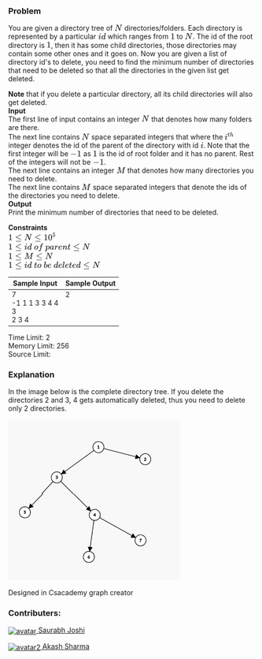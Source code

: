 ### Problem

<p>You are given a directory tree of <svg width="2.064ex" height="2.009ex" viewBox="0 -748.3 888.5 865.1" role="img" focusable="false" style="vertical-align: -0.271ex;" aria-hidden="true"><defs><path stroke-width="1" id="E37-MJMATHI-4E" d="M234 637Q231 637 226 637Q201 637 196 638T191 649Q191 676 202 682Q204 683 299 683Q376 683 387 683T401 677Q612 181 616 168L670 381Q723 592 723 606Q723 633 659 637Q635 637 635 648Q635 650 637 660Q641 676 643 679T653 683Q656 683 684 682T767 680Q817 680 843 681T873 682Q888 682 888 672Q888 650 880 642Q878 637 858 637Q787 633 769 597L620 7Q618 0 599 0Q585 0 582 2Q579 5 453 305L326 604L261 344Q196 88 196 79Q201 46 268 46H278Q284 41 284 38T282 19Q278 6 272 0H259Q228 2 151 2Q123 2 100 2T63 2T46 1Q31 1 31 10Q31 14 34 26T39 40Q41 46 62 46Q130 49 150 85Q154 91 221 362L289 634Q287 635 234 637Z"></path></defs><g stroke="currentColor" fill="currentColor" stroke-width="0" transform="matrix(1 0 0 -1 0 0)"><use xlink:href="#E37-MJMATHI-4E" x="0" y="0"></use></g></svg> directories/folders. Each directory is represented by a particular <svg width="2.018ex" height="2.143ex" viewBox="0 -805.7 869 922.5" role="img" focusable="false" style="vertical-align: -0.271ex;" aria-hidden="true"><defs><path stroke-width="1" id="E38-MJMATHI-69" d="M184 600Q184 624 203 642T247 661Q265 661 277 649T290 619Q290 596 270 577T226 557Q211 557 198 567T184 600ZM21 287Q21 295 30 318T54 369T98 420T158 442Q197 442 223 419T250 357Q250 340 236 301T196 196T154 83Q149 61 149 51Q149 26 166 26Q175 26 185 29T208 43T235 78T260 137Q263 149 265 151T282 153Q302 153 302 143Q302 135 293 112T268 61T223 11T161 -11Q129 -11 102 10T74 74Q74 91 79 106T122 220Q160 321 166 341T173 380Q173 404 156 404H154Q124 404 99 371T61 287Q60 286 59 284T58 281T56 279T53 278T49 278T41 278H27Q21 284 21 287Z"></path><path stroke-width="1" id="E38-MJMATHI-64" d="M366 683Q367 683 438 688T511 694Q523 694 523 686Q523 679 450 384T375 83T374 68Q374 26 402 26Q411 27 422 35Q443 55 463 131Q469 151 473 152Q475 153 483 153H487H491Q506 153 506 145Q506 140 503 129Q490 79 473 48T445 8T417 -8Q409 -10 393 -10Q359 -10 336 5T306 36L300 51Q299 52 296 50Q294 48 292 46Q233 -10 172 -10Q117 -10 75 30T33 157Q33 205 53 255T101 341Q148 398 195 420T280 442Q336 442 364 400Q369 394 369 396Q370 400 396 505T424 616Q424 629 417 632T378 637H357Q351 643 351 645T353 664Q358 683 366 683ZM352 326Q329 405 277 405Q242 405 210 374T160 293Q131 214 119 129Q119 126 119 118T118 106Q118 61 136 44T179 26Q233 26 290 98L298 109L352 326Z"></path></defs><g stroke="currentColor" fill="currentColor" stroke-width="0" transform="matrix(1 0 0 -1 0 0)"><use xlink:href="#E38-MJMATHI-69" x="0" y="0"></use><use xlink:href="#E38-MJMATHI-64" x="345" y="0"></use></g></svg> which ranges from <svg width="1.162ex" height="2.009ex" viewBox="0 -748.3 500.5 865.1" role="img" focusable="false" style="vertical-align: -0.271ex;" aria-hidden="true"><defs><path stroke-width="1" id="E39-MJMAIN-31" d="M213 578L200 573Q186 568 160 563T102 556H83V602H102Q149 604 189 617T245 641T273 663Q275 666 285 666Q294 666 302 660V361L303 61Q310 54 315 52T339 48T401 46H427V0H416Q395 3 257 3Q121 3 100 0H88V46H114Q136 46 152 46T177 47T193 50T201 52T207 57T213 61V578Z"></path></defs><g stroke="currentColor" fill="currentColor" stroke-width="0" transform="matrix(1 0 0 -1 0 0)"><use xlink:href="#E39-MJMAIN-31" x="0" y="0"></use></g></svg> to <svg width="2.064ex" height="2.009ex" viewBox="0 -748.3 888.5 865.1" role="img" focusable="false" style="vertical-align: -0.271ex;" aria-hidden="true"><defs><path stroke-width="1" id="E40-MJMATHI-4E" d="M234 637Q231 637 226 637Q201 637 196 638T191 649Q191 676 202 682Q204 683 299 683Q376 683 387 683T401 677Q612 181 616 168L670 381Q723 592 723 606Q723 633 659 637Q635 637 635 648Q635 650 637 660Q641 676 643 679T653 683Q656 683 684 682T767 680Q817 680 843 681T873 682Q888 682 888 672Q888 650 880 642Q878 637 858 637Q787 633 769 597L620 7Q618 0 599 0Q585 0 582 2Q579 5 453 305L326 604L261 344Q196 88 196 79Q201 46 268 46H278Q284 41 284 38T282 19Q278 6 272 0H259Q228 2 151 2Q123 2 100 2T63 2T46 1Q31 1 31 10Q31 14 34 26T39 40Q41 46 62 46Q130 49 150 85Q154 91 221 362L289 634Q287 635 234 637Z"></path></defs><g stroke="currentColor" fill="currentColor" stroke-width="0" transform="matrix(1 0 0 -1 0 0)"><use xlink:href="#E40-MJMATHI-4E" x="0" y="0"></use></g></svg>. The id of the root directory is <svg width="1.162ex" height="2.009ex" viewBox="0 -748.3 500.5 865.1" role="img" focusable="false" style="vertical-align: -0.271ex;" aria-hidden="true"><defs><path stroke-width="1" id="E41-MJMAIN-31" d="M213 578L200 573Q186 568 160 563T102 556H83V602H102Q149 604 189 617T245 641T273 663Q275 666 285 666Q294 666 302 660V361L303 61Q310 54 315 52T339 48T401 46H427V0H416Q395 3 257 3Q121 3 100 0H88V46H114Q136 46 152 46T177 47T193 50T201 52T207 57T213 61V578Z"></path></defs><g stroke="currentColor" fill="currentColor" stroke-width="0" transform="matrix(1 0 0 -1 0 0)"><use xlink:href="#E41-MJMAIN-31" x="0" y="0"></use></g></svg>, then it has some child directories, those directories may contain some other ones and it goes on. Now you are given a list of directory id's to delete, you need to find the minimum number of directories that need to be deleted so that all the directories in the given list get deleted.</p>
<p><strong>Note</strong> that if you delete a particular directory, all its child directories will also get deleted.<br>
<strong>Input</strong><br>
The first line of input contains an integer <svg width="2.064ex" height="2.009ex" viewBox="0 -748.3 888.5 865.1" role="img" focusable="false" style="vertical-align: -0.271ex;" aria-hidden="true"><defs><path stroke-width="1" id="E42-MJMATHI-4E" d="M234 637Q231 637 226 637Q201 637 196 638T191 649Q191 676 202 682Q204 683 299 683Q376 683 387 683T401 677Q612 181 616 168L670 381Q723 592 723 606Q723 633 659 637Q635 637 635 648Q635 650 637 660Q641 676 643 679T653 683Q656 683 684 682T767 680Q817 680 843 681T873 682Q888 682 888 672Q888 650 880 642Q878 637 858 637Q787 633 769 597L620 7Q618 0 599 0Q585 0 582 2Q579 5 453 305L326 604L261 344Q196 88 196 79Q201 46 268 46H278Q284 41 284 38T282 19Q278 6 272 0H259Q228 2 151 2Q123 2 100 2T63 2T46 1Q31 1 31 10Q31 14 34 26T39 40Q41 46 62 46Q130 49 150 85Q154 91 221 362L289 634Q287 635 234 637Z"></path></defs><g stroke="currentColor" fill="currentColor" stroke-width="0" transform="matrix(1 0 0 -1 0 0)"><use xlink:href="#E42-MJMATHI-4E" x="0" y="0"></use></g></svg> that denotes how many folders are there.<br>
The next line contains <svg width="2.064ex" height="2.009ex" viewBox="0 -748.3 888.5 865.1" role="img" focusable="false" style="vertical-align: -0.271ex;" aria-hidden="true"><defs><path stroke-width="1" id="E43-MJMATHI-4E" d="M234 637Q231 637 226 637Q201 637 196 638T191 649Q191 676 202 682Q204 683 299 683Q376 683 387 683T401 677Q612 181 616 168L670 381Q723 592 723 606Q723 633 659 637Q635 637 635 648Q635 650 637 660Q641 676 643 679T653 683Q656 683 684 682T767 680Q817 680 843 681T873 682Q888 682 888 672Q888 650 880 642Q878 637 858 637Q787 633 769 597L620 7Q618 0 599 0Q585 0 582 2Q579 5 453 305L326 604L261 344Q196 88 196 79Q201 46 268 46H278Q284 41 284 38T282 19Q278 6 272 0H259Q228 2 151 2Q123 2 100 2T63 2T46 1Q31 1 31 10Q31 14 34 26T39 40Q41 46 62 46Q130 49 150 85Q154 91 221 362L289 634Q287 635 234 637Z"></path></defs><g stroke="currentColor" fill="currentColor" stroke-width="0" transform="matrix(1 0 0 -1 0 0)"><use xlink:href="#E43-MJMATHI-4E" x="0" y="0"></use></g></svg> space separated integers that where the <svg width="2.575ex" height="2.409ex" viewBox="0 -920.5 1108.8 1037.3" role="img" focusable="false" style="vertical-align: -0.271ex;" aria-hidden="true"><defs><path stroke-width="1" id="E44-MJMATHI-69" d="M184 600Q184 624 203 642T247 661Q265 661 277 649T290 619Q290 596 270 577T226 557Q211 557 198 567T184 600ZM21 287Q21 295 30 318T54 369T98 420T158 442Q197 442 223 419T250 357Q250 340 236 301T196 196T154 83Q149 61 149 51Q149 26 166 26Q175 26 185 29T208 43T235 78T260 137Q263 149 265 151T282 153Q302 153 302 143Q302 135 293 112T268 61T223 11T161 -11Q129 -11 102 10T74 74Q74 91 79 106T122 220Q160 321 166 341T173 380Q173 404 156 404H154Q124 404 99 371T61 287Q60 286 59 284T58 281T56 279T53 278T49 278T41 278H27Q21 284 21 287Z"></path><path stroke-width="1" id="E44-MJMATHI-74" d="M26 385Q19 392 19 395Q19 399 22 411T27 425Q29 430 36 430T87 431H140L159 511Q162 522 166 540T173 566T179 586T187 603T197 615T211 624T229 626Q247 625 254 615T261 596Q261 589 252 549T232 470L222 433Q222 431 272 431H323Q330 424 330 420Q330 398 317 385H210L174 240Q135 80 135 68Q135 26 162 26Q197 26 230 60T283 144Q285 150 288 151T303 153H307Q322 153 322 145Q322 142 319 133Q314 117 301 95T267 48T216 6T155 -11Q125 -11 98 4T59 56Q57 64 57 83V101L92 241Q127 382 128 383Q128 385 77 385H26Z"></path><path stroke-width="1" id="E44-MJMATHI-68" d="M137 683Q138 683 209 688T282 694Q294 694 294 685Q294 674 258 534Q220 386 220 383Q220 381 227 388Q288 442 357 442Q411 442 444 415T478 336Q478 285 440 178T402 50Q403 36 407 31T422 26Q450 26 474 56T513 138Q516 149 519 151T535 153Q555 153 555 145Q555 144 551 130Q535 71 500 33Q466 -10 419 -10H414Q367 -10 346 17T325 74Q325 90 361 192T398 345Q398 404 354 404H349Q266 404 205 306L198 293L164 158Q132 28 127 16Q114 -11 83 -11Q69 -11 59 -2T48 16Q48 30 121 320L195 616Q195 629 188 632T149 637H128Q122 643 122 645T124 664Q129 683 137 683Z"></path></defs><g stroke="currentColor" fill="currentColor" stroke-width="0" transform="matrix(1 0 0 -1 0 0)"><use xlink:href="#E44-MJMATHI-69" x="0" y="0"></use><g transform="translate(345,362)"><use transform="scale(0.707)" xlink:href="#E44-MJMATHI-74" x="0" y="0"></use><use transform="scale(0.707)" xlink:href="#E44-MJMATHI-68" x="361" y="0"></use></g></g></svg> integer denotes the id of the parent of the directory with id <svg width="0.802ex" height="2.009ex" viewBox="0 -748.3 345.5 865.1" role="img" focusable="false" style="vertical-align: -0.271ex;" aria-hidden="true"><defs><path stroke-width="1" id="E45-MJMATHI-69" d="M184 600Q184 624 203 642T247 661Q265 661 277 649T290 619Q290 596 270 577T226 557Q211 557 198 567T184 600ZM21 287Q21 295 30 318T54 369T98 420T158 442Q197 442 223 419T250 357Q250 340 236 301T196 196T154 83Q149 61 149 51Q149 26 166 26Q175 26 185 29T208 43T235 78T260 137Q263 149 265 151T282 153Q302 153 302 143Q302 135 293 112T268 61T223 11T161 -11Q129 -11 102 10T74 74Q74 91 79 106T122 220Q160 321 166 341T173 380Q173 404 156 404H154Q124 404 99 371T61 287Q60 286 59 284T58 281T56 279T53 278T49 278T41 278H27Q21 284 21 287Z"></path></defs><g stroke="currentColor" fill="currentColor" stroke-width="0" transform="matrix(1 0 0 -1 0 0)"><use xlink:href="#E45-MJMATHI-69" x="0" y="0"></use></g></svg>. Note that the first integer will be <svg width="2.971ex" height="2.143ex" viewBox="0 -748.3 1279 922.5" role="img" focusable="false" style="vertical-align: -0.405ex;" aria-hidden="true"><defs><path stroke-width="1" id="E46-MJMAIN-2212" d="M84 237T84 250T98 270H679Q694 262 694 250T679 230H98Q84 237 84 250Z"></path><path stroke-width="1" id="E46-MJMAIN-31" d="M213 578L200 573Q186 568 160 563T102 556H83V602H102Q149 604 189 617T245 641T273 663Q275 666 285 666Q294 666 302 660V361L303 61Q310 54 315 52T339 48T401 46H427V0H416Q395 3 257 3Q121 3 100 0H88V46H114Q136 46 152 46T177 47T193 50T201 52T207 57T213 61V578Z"></path></defs><g stroke="currentColor" fill="currentColor" stroke-width="0" transform="matrix(1 0 0 -1 0 0)"><use xlink:href="#E46-MJMAIN-2212" x="0" y="0"></use><use xlink:href="#E46-MJMAIN-31" x="778" y="0"></use></g></svg> as <svg width="1.162ex" height="2.009ex" viewBox="0 -748.3 500.5 865.1" role="img" focusable="false" style="vertical-align: -0.271ex;" aria-hidden="true"><defs><path stroke-width="1" id="E47-MJMAIN-31" d="M213 578L200 573Q186 568 160 563T102 556H83V602H102Q149 604 189 617T245 641T273 663Q275 666 285 666Q294 666 302 660V361L303 61Q310 54 315 52T339 48T401 46H427V0H416Q395 3 257 3Q121 3 100 0H88V46H114Q136 46 152 46T177 47T193 50T201 52T207 57T213 61V578Z"></path></defs><g stroke="currentColor" fill="currentColor" stroke-width="0" transform="matrix(1 0 0 -1 0 0)"><use xlink:href="#E47-MJMAIN-31" x="0" y="0"></use></g></svg> is the id of root folder and it has no parent. Rest of the integers will not be <svg width="2.971ex" height="2.143ex" viewBox="0 -748.3 1279 922.5" role="img" focusable="false" style="vertical-align: -0.405ex;" aria-hidden="true"><defs><path stroke-width="1" id="E48-MJMAIN-2212" d="M84 237T84 250T98 270H679Q694 262 694 250T679 230H98Q84 237 84 250Z"></path><path stroke-width="1" id="E48-MJMAIN-31" d="M213 578L200 573Q186 568 160 563T102 556H83V602H102Q149 604 189 617T245 641T273 663Q275 666 285 666Q294 666 302 660V361L303 61Q310 54 315 52T339 48T401 46H427V0H416Q395 3 257 3Q121 3 100 0H88V46H114Q136 46 152 46T177 47T193 50T201 52T207 57T213 61V578Z"></path></defs><g stroke="currentColor" fill="currentColor" stroke-width="0" transform="matrix(1 0 0 -1 0 0)"><use xlink:href="#E48-MJMAIN-2212" x="0" y="0"></use><use xlink:href="#E48-MJMAIN-31" x="778" y="0"></use></g></svg>.<br>
The next line contains an integer <svg width="2.442ex" height="2.009ex" viewBox="0 -748.3 1051.5 865.1" role="img" focusable="false" style="vertical-align: -0.271ex;" aria-hidden="true"><defs><path stroke-width="1" id="E49-MJMATHI-4D" d="M289 629Q289 635 232 637Q208 637 201 638T194 648Q194 649 196 659Q197 662 198 666T199 671T201 676T203 679T207 681T212 683T220 683T232 684Q238 684 262 684T307 683Q386 683 398 683T414 678Q415 674 451 396L487 117L510 154Q534 190 574 254T662 394Q837 673 839 675Q840 676 842 678T846 681L852 683H948Q965 683 988 683T1017 684Q1051 684 1051 673Q1051 668 1048 656T1045 643Q1041 637 1008 637Q968 636 957 634T939 623Q936 618 867 340T797 59Q797 55 798 54T805 50T822 48T855 46H886Q892 37 892 35Q892 19 885 5Q880 0 869 0Q864 0 828 1T736 2Q675 2 644 2T609 1Q592 1 592 11Q592 13 594 25Q598 41 602 43T625 46Q652 46 685 49Q699 52 704 61Q706 65 742 207T813 490T848 631L654 322Q458 10 453 5Q451 4 449 3Q444 0 433 0Q418 0 415 7Q413 11 374 317L335 624L267 354Q200 88 200 79Q206 46 272 46H282Q288 41 289 37T286 19Q282 3 278 1Q274 0 267 0Q265 0 255 0T221 1T157 2Q127 2 95 1T58 0Q43 0 39 2T35 11Q35 13 38 25T43 40Q45 46 65 46Q135 46 154 86Q158 92 223 354T289 629Z"></path></defs><g stroke="currentColor" fill="currentColor" stroke-width="0" transform="matrix(1 0 0 -1 0 0)"><use xlink:href="#E49-MJMATHI-4D" x="0" y="0"></use></g></svg> that denotes how many directories you need to delete.<br>
The next line contains <svg width="2.442ex" height="2.009ex" viewBox="0 -748.3 1051.5 865.1" role="img" focusable="false" style="vertical-align: -0.271ex;" aria-hidden="true"><defs><path stroke-width="1" id="E50-MJMATHI-4D" d="M289 629Q289 635 232 637Q208 637 201 638T194 648Q194 649 196 659Q197 662 198 666T199 671T201 676T203 679T207 681T212 683T220 683T232 684Q238 684 262 684T307 683Q386 683 398 683T414 678Q415 674 451 396L487 117L510 154Q534 190 574 254T662 394Q837 673 839 675Q840 676 842 678T846 681L852 683H948Q965 683 988 683T1017 684Q1051 684 1051 673Q1051 668 1048 656T1045 643Q1041 637 1008 637Q968 636 957 634T939 623Q936 618 867 340T797 59Q797 55 798 54T805 50T822 48T855 46H886Q892 37 892 35Q892 19 885 5Q880 0 869 0Q864 0 828 1T736 2Q675 2 644 2T609 1Q592 1 592 11Q592 13 594 25Q598 41 602 43T625 46Q652 46 685 49Q699 52 704 61Q706 65 742 207T813 490T848 631L654 322Q458 10 453 5Q451 4 449 3Q444 0 433 0Q418 0 415 7Q413 11 374 317L335 624L267 354Q200 88 200 79Q206 46 272 46H282Q288 41 289 37T286 19Q282 3 278 1Q274 0 267 0Q265 0 255 0T221 1T157 2Q127 2 95 1T58 0Q43 0 39 2T35 11Q35 13 38 25T43 40Q45 46 65 46Q135 46 154 86Q158 92 223 354T289 629Z"></path></defs><g stroke="currentColor" fill="currentColor" stroke-width="0" transform="matrix(1 0 0 -1 0 0)"><use xlink:href="#E50-MJMATHI-4D" x="0" y="0"></use></g></svg> space separated integers that denote the ids of the directories you need to delete.<br>
<strong>Output</strong><br>
Print the minimum number of directories that need to be deleted.</p>
<p><strong>Constraints</strong><br>
<svg width="12.802ex" height="2.809ex" viewBox="0 -977.9 5512 1209.6" role="img" focusable="false" style="vertical-align: -0.538ex;" aria-hidden="true"><defs><path stroke-width="1" id="E51-MJMAIN-31" d="M213 578L200 573Q186 568 160 563T102 556H83V602H102Q149 604 189 617T245 641T273 663Q275 666 285 666Q294 666 302 660V361L303 61Q310 54 315 52T339 48T401 46H427V0H416Q395 3 257 3Q121 3 100 0H88V46H114Q136 46 152 46T177 47T193 50T201 52T207 57T213 61V578Z"></path><path stroke-width="1" id="E51-MJMAIN-2264" d="M674 636Q682 636 688 630T694 615T687 601Q686 600 417 472L151 346L399 228Q687 92 691 87Q694 81 694 76Q694 58 676 56H670L382 192Q92 329 90 331Q83 336 83 348Q84 359 96 365Q104 369 382 500T665 634Q669 636 674 636ZM84 -118Q84 -108 99 -98H678Q694 -104 694 -118Q694 -130 679 -138H98Q84 -131 84 -118Z"></path><path stroke-width="1" id="E51-MJMATHI-4E" d="M234 637Q231 637 226 637Q201 637 196 638T191 649Q191 676 202 682Q204 683 299 683Q376 683 387 683T401 677Q612 181 616 168L670 381Q723 592 723 606Q723 633 659 637Q635 637 635 648Q635 650 637 660Q641 676 643 679T653 683Q656 683 684 682T767 680Q817 680 843 681T873 682Q888 682 888 672Q888 650 880 642Q878 637 858 637Q787 633 769 597L620 7Q618 0 599 0Q585 0 582 2Q579 5 453 305L326 604L261 344Q196 88 196 79Q201 46 268 46H278Q284 41 284 38T282 19Q278 6 272 0H259Q228 2 151 2Q123 2 100 2T63 2T46 1Q31 1 31 10Q31 14 34 26T39 40Q41 46 62 46Q130 49 150 85Q154 91 221 362L289 634Q287 635 234 637Z"></path><path stroke-width="1" id="E51-MJMAIN-30" d="M96 585Q152 666 249 666Q297 666 345 640T423 548Q460 465 460 320Q460 165 417 83Q397 41 362 16T301 -15T250 -22Q224 -22 198 -16T137 16T82 83Q39 165 39 320Q39 494 96 585ZM321 597Q291 629 250 629Q208 629 178 597Q153 571 145 525T137 333Q137 175 145 125T181 46Q209 16 250 16Q290 16 318 46Q347 76 354 130T362 333Q362 478 354 524T321 597Z"></path><path stroke-width="1" id="E51-MJMAIN-35" d="M164 157Q164 133 148 117T109 101H102Q148 22 224 22Q294 22 326 82Q345 115 345 210Q345 313 318 349Q292 382 260 382H254Q176 382 136 314Q132 307 129 306T114 304Q97 304 95 310Q93 314 93 485V614Q93 664 98 664Q100 666 102 666Q103 666 123 658T178 642T253 634Q324 634 389 662Q397 666 402 666Q410 666 410 648V635Q328 538 205 538Q174 538 149 544L139 546V374Q158 388 169 396T205 412T256 420Q337 420 393 355T449 201Q449 109 385 44T229 -22Q148 -22 99 32T50 154Q50 178 61 192T84 210T107 214Q132 214 148 197T164 157Z"></path></defs><g stroke="currentColor" fill="currentColor" stroke-width="0" transform="matrix(1 0 0 -1 0 0)"><use xlink:href="#E51-MJMAIN-31" x="0" y="0"></use><use xlink:href="#E51-MJMAIN-2264" x="778" y="0"></use><use xlink:href="#E51-MJMATHI-4E" x="1834" y="0"></use><use xlink:href="#E51-MJMAIN-2264" x="3000" y="0"></use><g transform="translate(4057,0)"><use xlink:href="#E51-MJMAIN-31"></use><use xlink:href="#E51-MJMAIN-30" x="500" y="0"></use><use transform="scale(0.707)" xlink:href="#E51-MJMAIN-35" x="1415" y="557"></use></g></g></svg><br>
<svg width="21.775ex" height="2.543ex" viewBox="0 -805.7 9375.1 1094.7" role="img" focusable="false" style="vertical-align: -0.671ex;" aria-hidden="true"><defs><path stroke-width="1" id="E52-MJMAIN-31" d="M213 578L200 573Q186 568 160 563T102 556H83V602H102Q149 604 189 617T245 641T273 663Q275 666 285 666Q294 666 302 660V361L303 61Q310 54 315 52T339 48T401 46H427V0H416Q395 3 257 3Q121 3 100 0H88V46H114Q136 46 152 46T177 47T193 50T201 52T207 57T213 61V578Z"></path><path stroke-width="1" id="E52-MJMAIN-2264" d="M674 636Q682 636 688 630T694 615T687 601Q686 600 417 472L151 346L399 228Q687 92 691 87Q694 81 694 76Q694 58 676 56H670L382 192Q92 329 90 331Q83 336 83 348Q84 359 96 365Q104 369 382 500T665 634Q669 636 674 636ZM84 -118Q84 -108 99 -98H678Q694 -104 694 -118Q694 -130 679 -138H98Q84 -131 84 -118Z"></path><path stroke-width="1" id="E52-MJMATHI-69" d="M184 600Q184 624 203 642T247 661Q265 661 277 649T290 619Q290 596 270 577T226 557Q211 557 198 567T184 600ZM21 287Q21 295 30 318T54 369T98 420T158 442Q197 442 223 419T250 357Q250 340 236 301T196 196T154 83Q149 61 149 51Q149 26 166 26Q175 26 185 29T208 43T235 78T260 137Q263 149 265 151T282 153Q302 153 302 143Q302 135 293 112T268 61T223 11T161 -11Q129 -11 102 10T74 74Q74 91 79 106T122 220Q160 321 166 341T173 380Q173 404 156 404H154Q124 404 99 371T61 287Q60 286 59 284T58 281T56 279T53 278T49 278T41 278H27Q21 284 21 287Z"></path><path stroke-width="1" id="E52-MJMATHI-64" d="M366 683Q367 683 438 688T511 694Q523 694 523 686Q523 679 450 384T375 83T374 68Q374 26 402 26Q411 27 422 35Q443 55 463 131Q469 151 473 152Q475 153 483 153H487H491Q506 153 506 145Q506 140 503 129Q490 79 473 48T445 8T417 -8Q409 -10 393 -10Q359 -10 336 5T306 36L300 51Q299 52 296 50Q294 48 292 46Q233 -10 172 -10Q117 -10 75 30T33 157Q33 205 53 255T101 341Q148 398 195 420T280 442Q336 442 364 400Q369 394 369 396Q370 400 396 505T424 616Q424 629 417 632T378 637H357Q351 643 351 645T353 664Q358 683 366 683ZM352 326Q329 405 277 405Q242 405 210 374T160 293Q131 214 119 129Q119 126 119 118T118 106Q118 61 136 44T179 26Q233 26 290 98L298 109L352 326Z"></path><path stroke-width="1" id="E52-MJMATHI-6F" d="M201 -11Q126 -11 80 38T34 156Q34 221 64 279T146 380Q222 441 301 441Q333 441 341 440Q354 437 367 433T402 417T438 387T464 338T476 268Q476 161 390 75T201 -11ZM121 120Q121 70 147 48T206 26Q250 26 289 58T351 142Q360 163 374 216T388 308Q388 352 370 375Q346 405 306 405Q243 405 195 347Q158 303 140 230T121 120Z"></path><path stroke-width="1" id="E52-MJMATHI-66" d="M118 -162Q120 -162 124 -164T135 -167T147 -168Q160 -168 171 -155T187 -126Q197 -99 221 27T267 267T289 382V385H242Q195 385 192 387Q188 390 188 397L195 425Q197 430 203 430T250 431Q298 431 298 432Q298 434 307 482T319 540Q356 705 465 705Q502 703 526 683T550 630Q550 594 529 578T487 561Q443 561 443 603Q443 622 454 636T478 657L487 662Q471 668 457 668Q445 668 434 658T419 630Q412 601 403 552T387 469T380 433Q380 431 435 431Q480 431 487 430T498 424Q499 420 496 407T491 391Q489 386 482 386T428 385H372L349 263Q301 15 282 -47Q255 -132 212 -173Q175 -205 139 -205Q107 -205 81 -186T55 -132Q55 -95 76 -78T118 -61Q162 -61 162 -103Q162 -122 151 -136T127 -157L118 -162Z"></path><path stroke-width="1" id="E52-MJMATHI-70" d="M23 287Q24 290 25 295T30 317T40 348T55 381T75 411T101 433T134 442Q209 442 230 378L240 387Q302 442 358 442Q423 442 460 395T497 281Q497 173 421 82T249 -10Q227 -10 210 -4Q199 1 187 11T168 28L161 36Q160 35 139 -51T118 -138Q118 -144 126 -145T163 -148H188Q194 -155 194 -157T191 -175Q188 -187 185 -190T172 -194Q170 -194 161 -194T127 -193T65 -192Q-5 -192 -24 -194H-32Q-39 -187 -39 -183Q-37 -156 -26 -148H-6Q28 -147 33 -136Q36 -130 94 103T155 350Q156 355 156 364Q156 405 131 405Q109 405 94 377T71 316T59 280Q57 278 43 278H29Q23 284 23 287ZM178 102Q200 26 252 26Q282 26 310 49T356 107Q374 141 392 215T411 325V331Q411 405 350 405Q339 405 328 402T306 393T286 380T269 365T254 350T243 336T235 326L232 322Q232 321 229 308T218 264T204 212Q178 106 178 102Z"></path><path stroke-width="1" id="E52-MJMATHI-61" d="M33 157Q33 258 109 349T280 441Q331 441 370 392Q386 422 416 422Q429 422 439 414T449 394Q449 381 412 234T374 68Q374 43 381 35T402 26Q411 27 422 35Q443 55 463 131Q469 151 473 152Q475 153 483 153H487Q506 153 506 144Q506 138 501 117T481 63T449 13Q436 0 417 -8Q409 -10 393 -10Q359 -10 336 5T306 36L300 51Q299 52 296 50Q294 48 292 46Q233 -10 172 -10Q117 -10 75 30T33 157ZM351 328Q351 334 346 350T323 385T277 405Q242 405 210 374T160 293Q131 214 119 129Q119 126 119 118T118 106Q118 61 136 44T179 26Q217 26 254 59T298 110Q300 114 325 217T351 328Z"></path><path stroke-width="1" id="E52-MJMATHI-72" d="M21 287Q22 290 23 295T28 317T38 348T53 381T73 411T99 433T132 442Q161 442 183 430T214 408T225 388Q227 382 228 382T236 389Q284 441 347 441H350Q398 441 422 400Q430 381 430 363Q430 333 417 315T391 292T366 288Q346 288 334 299T322 328Q322 376 378 392Q356 405 342 405Q286 405 239 331Q229 315 224 298T190 165Q156 25 151 16Q138 -11 108 -11Q95 -11 87 -5T76 7T74 17Q74 30 114 189T154 366Q154 405 128 405Q107 405 92 377T68 316T57 280Q55 278 41 278H27Q21 284 21 287Z"></path><path stroke-width="1" id="E52-MJMATHI-65" d="M39 168Q39 225 58 272T107 350T174 402T244 433T307 442H310Q355 442 388 420T421 355Q421 265 310 237Q261 224 176 223Q139 223 138 221Q138 219 132 186T125 128Q125 81 146 54T209 26T302 45T394 111Q403 121 406 121Q410 121 419 112T429 98T420 82T390 55T344 24T281 -1T205 -11Q126 -11 83 42T39 168ZM373 353Q367 405 305 405Q272 405 244 391T199 357T170 316T154 280T149 261Q149 260 169 260Q282 260 327 284T373 353Z"></path><path stroke-width="1" id="E52-MJMATHI-6E" d="M21 287Q22 293 24 303T36 341T56 388T89 425T135 442Q171 442 195 424T225 390T231 369Q231 367 232 367L243 378Q304 442 382 442Q436 442 469 415T503 336T465 179T427 52Q427 26 444 26Q450 26 453 27Q482 32 505 65T540 145Q542 153 560 153Q580 153 580 145Q580 144 576 130Q568 101 554 73T508 17T439 -10Q392 -10 371 17T350 73Q350 92 386 193T423 345Q423 404 379 404H374Q288 404 229 303L222 291L189 157Q156 26 151 16Q138 -11 108 -11Q95 -11 87 -5T76 7T74 17Q74 30 112 180T152 343Q153 348 153 366Q153 405 129 405Q91 405 66 305Q60 285 60 284Q58 278 41 278H27Q21 284 21 287Z"></path><path stroke-width="1" id="E52-MJMATHI-74" d="M26 385Q19 392 19 395Q19 399 22 411T27 425Q29 430 36 430T87 431H140L159 511Q162 522 166 540T173 566T179 586T187 603T197 615T211 624T229 626Q247 625 254 615T261 596Q261 589 252 549T232 470L222 433Q222 431 272 431H323Q330 424 330 420Q330 398 317 385H210L174 240Q135 80 135 68Q135 26 162 26Q197 26 230 60T283 144Q285 150 288 151T303 153H307Q322 153 322 145Q322 142 319 133Q314 117 301 95T267 48T216 6T155 -11Q125 -11 98 4T59 56Q57 64 57 83V101L92 241Q127 382 128 383Q128 385 77 385H26Z"></path><path stroke-width="1" id="E52-MJMATHI-4E" d="M234 637Q231 637 226 637Q201 637 196 638T191 649Q191 676 202 682Q204 683 299 683Q376 683 387 683T401 677Q612 181 616 168L670 381Q723 592 723 606Q723 633 659 637Q635 637 635 648Q635 650 637 660Q641 676 643 679T653 683Q656 683 684 682T767 680Q817 680 843 681T873 682Q888 682 888 672Q888 650 880 642Q878 637 858 637Q787 633 769 597L620 7Q618 0 599 0Q585 0 582 2Q579 5 453 305L326 604L261 344Q196 88 196 79Q201 46 268 46H278Q284 41 284 38T282 19Q278 6 272 0H259Q228 2 151 2Q123 2 100 2T63 2T46 1Q31 1 31 10Q31 14 34 26T39 40Q41 46 62 46Q130 49 150 85Q154 91 221 362L289 634Q287 635 234 637Z"></path></defs><g stroke="currentColor" fill="currentColor" stroke-width="0" transform="matrix(1 0 0 -1 0 0)"><use xlink:href="#E52-MJMAIN-31" x="0" y="0"></use><use xlink:href="#E52-MJMAIN-2264" x="778" y="0"></use><use xlink:href="#E52-MJMATHI-69" x="1834" y="0"></use><use xlink:href="#E52-MJMATHI-64" x="2180" y="0"></use><use xlink:href="#E52-MJMATHI-6F" x="2953" y="0"></use><use xlink:href="#E52-MJMATHI-66" x="3439" y="0"></use><use xlink:href="#E52-MJMATHI-70" x="4239" y="0"></use><use xlink:href="#E52-MJMATHI-61" x="4743" y="0"></use><use xlink:href="#E52-MJMATHI-72" x="5272" y="0"></use><use xlink:href="#E52-MJMATHI-65" x="5724" y="0"></use><use xlink:href="#E52-MJMATHI-6E" x="6190" y="0"></use><use xlink:href="#E52-MJMATHI-74" x="6791" y="0"></use><use xlink:href="#E52-MJMAIN-2264" x="7430" y="0"></use><use xlink:href="#E52-MJMATHI-4E" x="8486" y="0"></use></g></svg><br>
<svg width="11.865ex" height="2.276ex" viewBox="0 -748.3 5108.6 979.9" role="img" focusable="false" style="vertical-align: -0.538ex;" aria-hidden="true"><defs><path stroke-width="1" id="E53-MJMAIN-31" d="M213 578L200 573Q186 568 160 563T102 556H83V602H102Q149 604 189 617T245 641T273 663Q275 666 285 666Q294 666 302 660V361L303 61Q310 54 315 52T339 48T401 46H427V0H416Q395 3 257 3Q121 3 100 0H88V46H114Q136 46 152 46T177 47T193 50T201 52T207 57T213 61V578Z"></path><path stroke-width="1" id="E53-MJMAIN-2264" d="M674 636Q682 636 688 630T694 615T687 601Q686 600 417 472L151 346L399 228Q687 92 691 87Q694 81 694 76Q694 58 676 56H670L382 192Q92 329 90 331Q83 336 83 348Q84 359 96 365Q104 369 382 500T665 634Q669 636 674 636ZM84 -118Q84 -108 99 -98H678Q694 -104 694 -118Q694 -130 679 -138H98Q84 -131 84 -118Z"></path><path stroke-width="1" id="E53-MJMATHI-4D" d="M289 629Q289 635 232 637Q208 637 201 638T194 648Q194 649 196 659Q197 662 198 666T199 671T201 676T203 679T207 681T212 683T220 683T232 684Q238 684 262 684T307 683Q386 683 398 683T414 678Q415 674 451 396L487 117L510 154Q534 190 574 254T662 394Q837 673 839 675Q840 676 842 678T846 681L852 683H948Q965 683 988 683T1017 684Q1051 684 1051 673Q1051 668 1048 656T1045 643Q1041 637 1008 637Q968 636 957 634T939 623Q936 618 867 340T797 59Q797 55 798 54T805 50T822 48T855 46H886Q892 37 892 35Q892 19 885 5Q880 0 869 0Q864 0 828 1T736 2Q675 2 644 2T609 1Q592 1 592 11Q592 13 594 25Q598 41 602 43T625 46Q652 46 685 49Q699 52 704 61Q706 65 742 207T813 490T848 631L654 322Q458 10 453 5Q451 4 449 3Q444 0 433 0Q418 0 415 7Q413 11 374 317L335 624L267 354Q200 88 200 79Q206 46 272 46H282Q288 41 289 37T286 19Q282 3 278 1Q274 0 267 0Q265 0 255 0T221 1T157 2Q127 2 95 1T58 0Q43 0 39 2T35 11Q35 13 38 25T43 40Q45 46 65 46Q135 46 154 86Q158 92 223 354T289 629Z"></path><path stroke-width="1" id="E53-MJMATHI-4E" d="M234 637Q231 637 226 637Q201 637 196 638T191 649Q191 676 202 682Q204 683 299 683Q376 683 387 683T401 677Q612 181 616 168L670 381Q723 592 723 606Q723 633 659 637Q635 637 635 648Q635 650 637 660Q641 676 643 679T653 683Q656 683 684 682T767 680Q817 680 843 681T873 682Q888 682 888 672Q888 650 880 642Q878 637 858 637Q787 633 769 597L620 7Q618 0 599 0Q585 0 582 2Q579 5 453 305L326 604L261 344Q196 88 196 79Q201 46 268 46H278Q284 41 284 38T282 19Q278 6 272 0H259Q228 2 151 2Q123 2 100 2T63 2T46 1Q31 1 31 10Q31 14 34 26T39 40Q41 46 62 46Q130 49 150 85Q154 91 221 362L289 634Q287 635 234 637Z"></path></defs><g stroke="currentColor" fill="currentColor" stroke-width="0" transform="matrix(1 0 0 -1 0 0)"><use xlink:href="#E53-MJMAIN-31" x="0" y="0"></use><use xlink:href="#E53-MJMAIN-2264" x="778" y="0"></use><use xlink:href="#E53-MJMATHI-4D" x="1834" y="0"></use><use xlink:href="#E53-MJMAIN-2264" x="3163" y="0"></use><use xlink:href="#E53-MJMATHI-4E" x="4220" y="0"></use></g></svg><br>
<svg width="24.447ex" height="2.409ex" viewBox="0 -805.7 10525.6 1037.3" role="img" focusable="false" style="vertical-align: -0.538ex;" aria-hidden="true"><defs><path stroke-width="1" id="E54-MJMAIN-31" d="M213 578L200 573Q186 568 160 563T102 556H83V602H102Q149 604 189 617T245 641T273 663Q275 666 285 666Q294 666 302 660V361L303 61Q310 54 315 52T339 48T401 46H427V0H416Q395 3 257 3Q121 3 100 0H88V46H114Q136 46 152 46T177 47T193 50T201 52T207 57T213 61V578Z"></path><path stroke-width="1" id="E54-MJMAIN-2264" d="M674 636Q682 636 688 630T694 615T687 601Q686 600 417 472L151 346L399 228Q687 92 691 87Q694 81 694 76Q694 58 676 56H670L382 192Q92 329 90 331Q83 336 83 348Q84 359 96 365Q104 369 382 500T665 634Q669 636 674 636ZM84 -118Q84 -108 99 -98H678Q694 -104 694 -118Q694 -130 679 -138H98Q84 -131 84 -118Z"></path><path stroke-width="1" id="E54-MJMATHI-69" d="M184 600Q184 624 203 642T247 661Q265 661 277 649T290 619Q290 596 270 577T226 557Q211 557 198 567T184 600ZM21 287Q21 295 30 318T54 369T98 420T158 442Q197 442 223 419T250 357Q250 340 236 301T196 196T154 83Q149 61 149 51Q149 26 166 26Q175 26 185 29T208 43T235 78T260 137Q263 149 265 151T282 153Q302 153 302 143Q302 135 293 112T268 61T223 11T161 -11Q129 -11 102 10T74 74Q74 91 79 106T122 220Q160 321 166 341T173 380Q173 404 156 404H154Q124 404 99 371T61 287Q60 286 59 284T58 281T56 279T53 278T49 278T41 278H27Q21 284 21 287Z"></path><path stroke-width="1" id="E54-MJMATHI-64" d="M366 683Q367 683 438 688T511 694Q523 694 523 686Q523 679 450 384T375 83T374 68Q374 26 402 26Q411 27 422 35Q443 55 463 131Q469 151 473 152Q475 153 483 153H487H491Q506 153 506 145Q506 140 503 129Q490 79 473 48T445 8T417 -8Q409 -10 393 -10Q359 -10 336 5T306 36L300 51Q299 52 296 50Q294 48 292 46Q233 -10 172 -10Q117 -10 75 30T33 157Q33 205 53 255T101 341Q148 398 195 420T280 442Q336 442 364 400Q369 394 369 396Q370 400 396 505T424 616Q424 629 417 632T378 637H357Q351 643 351 645T353 664Q358 683 366 683ZM352 326Q329 405 277 405Q242 405 210 374T160 293Q131 214 119 129Q119 126 119 118T118 106Q118 61 136 44T179 26Q233 26 290 98L298 109L352 326Z"></path><path stroke-width="1" id="E54-MJMATHI-74" d="M26 385Q19 392 19 395Q19 399 22 411T27 425Q29 430 36 430T87 431H140L159 511Q162 522 166 540T173 566T179 586T187 603T197 615T211 624T229 626Q247 625 254 615T261 596Q261 589 252 549T232 470L222 433Q222 431 272 431H323Q330 424 330 420Q330 398 317 385H210L174 240Q135 80 135 68Q135 26 162 26Q197 26 230 60T283 144Q285 150 288 151T303 153H307Q322 153 322 145Q322 142 319 133Q314 117 301 95T267 48T216 6T155 -11Q125 -11 98 4T59 56Q57 64 57 83V101L92 241Q127 382 128 383Q128 385 77 385H26Z"></path><path stroke-width="1" id="E54-MJMATHI-6F" d="M201 -11Q126 -11 80 38T34 156Q34 221 64 279T146 380Q222 441 301 441Q333 441 341 440Q354 437 367 433T402 417T438 387T464 338T476 268Q476 161 390 75T201 -11ZM121 120Q121 70 147 48T206 26Q250 26 289 58T351 142Q360 163 374 216T388 308Q388 352 370 375Q346 405 306 405Q243 405 195 347Q158 303 140 230T121 120Z"></path><path stroke-width="1" id="E54-MJMATHI-62" d="M73 647Q73 657 77 670T89 683Q90 683 161 688T234 694Q246 694 246 685T212 542Q204 508 195 472T180 418L176 399Q176 396 182 402Q231 442 283 442Q345 442 383 396T422 280Q422 169 343 79T173 -11Q123 -11 82 27T40 150V159Q40 180 48 217T97 414Q147 611 147 623T109 637Q104 637 101 637H96Q86 637 83 637T76 640T73 647ZM336 325V331Q336 405 275 405Q258 405 240 397T207 376T181 352T163 330L157 322L136 236Q114 150 114 114Q114 66 138 42Q154 26 178 26Q211 26 245 58Q270 81 285 114T318 219Q336 291 336 325Z"></path><path stroke-width="1" id="E54-MJMATHI-65" d="M39 168Q39 225 58 272T107 350T174 402T244 433T307 442H310Q355 442 388 420T421 355Q421 265 310 237Q261 224 176 223Q139 223 138 221Q138 219 132 186T125 128Q125 81 146 54T209 26T302 45T394 111Q403 121 406 121Q410 121 419 112T429 98T420 82T390 55T344 24T281 -1T205 -11Q126 -11 83 42T39 168ZM373 353Q367 405 305 405Q272 405 244 391T199 357T170 316T154 280T149 261Q149 260 169 260Q282 260 327 284T373 353Z"></path><path stroke-width="1" id="E54-MJMATHI-6C" d="M117 59Q117 26 142 26Q179 26 205 131Q211 151 215 152Q217 153 225 153H229Q238 153 241 153T246 151T248 144Q247 138 245 128T234 90T214 43T183 6T137 -11Q101 -11 70 11T38 85Q38 97 39 102L104 360Q167 615 167 623Q167 626 166 628T162 632T157 634T149 635T141 636T132 637T122 637Q112 637 109 637T101 638T95 641T94 647Q94 649 96 661Q101 680 107 682T179 688Q194 689 213 690T243 693T254 694Q266 694 266 686Q266 675 193 386T118 83Q118 81 118 75T117 65V59Z"></path><path stroke-width="1" id="E54-MJMATHI-4E" d="M234 637Q231 637 226 637Q201 637 196 638T191 649Q191 676 202 682Q204 683 299 683Q376 683 387 683T401 677Q612 181 616 168L670 381Q723 592 723 606Q723 633 659 637Q635 637 635 648Q635 650 637 660Q641 676 643 679T653 683Q656 683 684 682T767 680Q817 680 843 681T873 682Q888 682 888 672Q888 650 880 642Q878 637 858 637Q787 633 769 597L620 7Q618 0 599 0Q585 0 582 2Q579 5 453 305L326 604L261 344Q196 88 196 79Q201 46 268 46H278Q284 41 284 38T282 19Q278 6 272 0H259Q228 2 151 2Q123 2 100 2T63 2T46 1Q31 1 31 10Q31 14 34 26T39 40Q41 46 62 46Q130 49 150 85Q154 91 221 362L289 634Q287 635 234 637Z"></path></defs><g stroke="currentColor" fill="currentColor" stroke-width="0" transform="matrix(1 0 0 -1 0 0)"><use xlink:href="#E54-MJMAIN-31" x="0" y="0"></use><use xlink:href="#E54-MJMAIN-2264" x="778" y="0"></use><use xlink:href="#E54-MJMATHI-69" x="1834" y="0"></use><use xlink:href="#E54-MJMATHI-64" x="2180" y="0"></use><use xlink:href="#E54-MJMATHI-74" x="2953" y="0"></use><use xlink:href="#E54-MJMATHI-6F" x="3315" y="0"></use><use xlink:href="#E54-MJMATHI-62" x="4050" y="0"></use><use xlink:href="#E54-MJMATHI-65" x="4480" y="0"></use><use xlink:href="#E54-MJMATHI-64" x="5196" y="0"></use><use xlink:href="#E54-MJMATHI-65" x="5720" y="0"></use><use xlink:href="#E54-MJMATHI-6C" x="6186" y="0"></use><use xlink:href="#E54-MJMATHI-65" x="6485" y="0"></use><use xlink:href="#E54-MJMATHI-74" x="6951" y="0"></use><use xlink:href="#E54-MJMATHI-65" x="7313" y="0"></use><use xlink:href="#E54-MJMATHI-64" x="7779" y="0"></use><use xlink:href="#E54-MJMAIN-2264" x="8580" y="0"></use><use xlink:href="#E54-MJMATHI-4E" x="9637" y="0"></use></g></svg></p>
<table>
  <thead>
    <th>Sample Input</th>
    <th>Sample Output</th>
  </thead>
  <tbody valign="top">
    <td>7<br>-1 1 1 3 3 4 4<br>3<br>2 3 4</td>
    <td>2</td>
  </tbody>
</table>
<p>Time Limit: 2<br>
Memory Limit: 256<br>
Source Limit:</p>

### Explanation

<p>In the image below is the complete directory tree. If you delete the directories 2 and 3, 4 gets automatically deleted, thus you need to delete only 2 directories.</p>
<img src="problem.png" width="350" height="326">
<p>Designed in Csacademy graph creator</p>

### Contributers:

<p><a href="https://www.hackerearth.com/@appticav2"><img align="center" src="https://he-s3.s3.amazonaws.com/media/avatars/appticav2/resized/30/7e7670dm52731_marvel_venom_face_mens_t-shirt_web_logo_1400x.jpg" alt="avatar"> Saurabh Joshi</a></p>
<p><a href="https://www.hackerearth.com/@akash.sharma"><img align="center" src="https://he-s3.s3.amazonaws.com/media/avatars/akash.sharma/resized/30/1285bd9l_death_note_tshirt_design_by_yoonhee-d49iw6y.jpg" alt="avatar2"> Akash Sharma</a></p>
